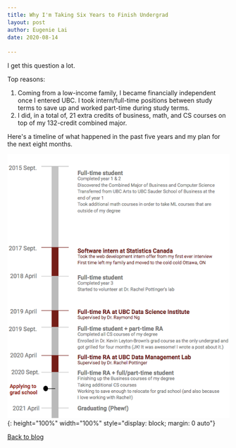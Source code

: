 ```yaml
---
title: Why I'm Taking Six Years to Finish Undergrad
layout: post
author: Eugenie Lai
date: 2020-08-14

---
```


I get this question a lot. 

Top reasons:
1. Coming from a low-income family, I became financially independent once I entered UBC. I took intern/full-time positions between study terms to save up and worked part-time during study terms.
2. I did, in a total of, 21 extra credits of business, math, and CS courses on top of my 132-credit combined major.

Here's a timeline of what happened in the past five years and my plan for the next eight months. 

![alt text][what-happened]{: height="100%" width="100%" style="display: block; margin: 0 auto"}

[what-happened]: /assets/posts/timeline/what-happened.png "what-happened.png"

[Back to blog](../blog.html)